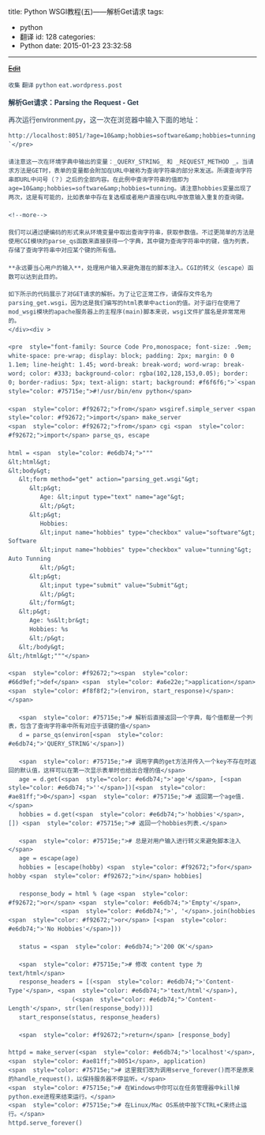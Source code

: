 title: Python WSGI教程(五)——解析Get请求
tags:
  - python
  - 翻译
id: 128
categories:
  - Python
date: 2015-01-23 23:32:58
---

<del style="position:relative;display:block">[Edit](http://maxiang.info/#/?provider=evernote_int&amp;guid=2fbae679-8a3a-4ff8-970c-06430f083e5f)</del><div  style="line-height: 1.5; color: #2c3f51; font-family: Helvetica Neue, Arial, Hiragino Sans GB, STHeiti, Microsoft YaHei, WenQuanYi Micro Hei, SimSun, Song, sans-serif;">
                        <div ></div>
                    <div >

`收集` `翻译` `python` `eat.wordpress.post` 
</div><div >

**解析Get请求：Parsing the Request - Get** 

再次运行environment.py，这一次在浏览器中输入下面的地址：

    http://localhost:8051/?age=10&amp;hobbies=software&amp;hobbies=tunning
    `</pre>

    请注意这一次在环境字典中输出的变量：_QUERY_STRING_ 和 _REQUEST_METHOD _。当请求方法是GET时，表单的变量都会附加在URL中被称为查询字符串的部分来发送。所谓查询字符串即URL中问号（？）之后的全部内容。在此例中查询字符串的值即为age=10&amp;hobbies=software&amp;hobbies=tunning。请注意hobbies变量出现了两次，这是有可能的，比如表单中存在复选框或者用户直接在URL中故意输入重复的查询键。 

    <!--more--> 

    我们可以通过硬编码的形式来从环境变量中取出查询字符串，获取参数值。不过更简单的方法是使用CGI模块的parse_qs函数来直接获得一个字典，其中键为查询字符串中的键，值为列表，存储了查询字符串中对应某个键的所有值。

    **永远要当心用户的输入**，处理用户输入来避免潜在的脚本注入。CGI的转义（escape）函数可以达到此目的。

    如下所示的代码展示了对GET请求的解析。为了让它正常工作，请保存文件名为parsing_get.wsgi，因为这是我们编写的html表单中action的值。对于运行在使用了mod_wsgi模块的apache服务器上的主程序(main)脚本来说，wsgi文件扩展名是非常常用的。
    </div><div >

    <pre  style="font-family: Source Code Pro,monospace; font-size: .9em; white-space: pre-wrap; display: block; padding: 2px; margin: 0 0 1.1em; line-height: 1.45; word-break: break-word; word-wrap: break-word; color: #333; background-color: rgba(102,128,153,0.05); border: 0; border-radius: 5px; text-align: start; background: #f6f6f6;">`<span  style="color: #75715e;">#!/usr/bin/env python</span>

    <span  style="color: #f92672;">from</span> wsgiref.simple_server <span  style="color: #f92672;">import</span> make_server
    <span  style="color: #f92672;">from</span> cgi <span  style="color: #f92672;">import</span> parse_qs, escape

    html = <span  style="color: #e6db74;">"""
    &lt;html&gt;
    &lt;body&gt;
       &lt;form method="get" action="parsing_get.wsgi"&gt;
          &lt;p&gt;
             Age: &lt;input type="text" name="age"&gt;
             &lt;/p&gt;
          &lt;p&gt;
             Hobbies:
             &lt;input name="hobbies" type="checkbox" value="software"&gt; Software
             &lt;input name="hobbies" type="checkbox" value="tunning"&gt; Auto Tunning
             &lt;/p&gt;
          &lt;p&gt;
             &lt;input type="submit" value="Submit"&gt;
             &lt;/p&gt;
          &lt;/form&gt;
       &lt;p&gt;
          Age: %s&lt;br&gt;
          Hobbies: %s
          &lt;/p&gt;
       &lt;/body&gt;
    &lt;/html&gt;"""</span>

    <span  style="color: #f92672;"><span  style="color: #66d9ef;">def</span> <span  style="color: #a6e22e;">application</span><span  style="color: #f8f8f2;">(environ, start_response)</span>:</span>

       <span  style="color: #75715e;"># 解析后直接返回一个字典，每个值都是一个列表，包含了查询字符串中所有对应于该键的值</span>
       d = parse_qs(environ[<span  style="color: #e6db74;">'QUERY_STRING'</span>])

       <span  style="color: #75715e;"># 调用字典的get方法并传入一个key不存在时返回的默认值，这样可以在第一次显示表单时也给出合理的值</span>
       age = d.get(<span  style="color: #e6db74;">'age'</span>, [<span  style="color: #e6db74;">''</span>])[<span  style="color: #ae81ff;">0</span>] <span  style="color: #75715e;"># 返回第一个age值.</span>
       hobbies = d.get(<span  style="color: #e6db74;">'hobbies'</span>, []) <span  style="color: #75715e;"># 返回一个hobbies列表.</span>

       <span  style="color: #75715e;"># 总是对用户输入进行转义来避免脚本注入</span>
       age = escape(age)
       hobbies = [escape(hobby) <span  style="color: #f92672;">for</span> hobby <span  style="color: #f92672;">in</span> hobbies]

       response_body = html % (age <span  style="color: #f92672;">or</span> <span  style="color: #e6db74;">'Empty'</span>,
                   <span  style="color: #e6db74;">', '</span>.join(hobbies <span  style="color: #f92672;">or</span> [<span  style="color: #e6db74;">'No Hobbies'</span>]))

       status = <span  style="color: #e6db74;">'200 OK'</span>

       <span  style="color: #75715e;"># 修改 content type 为 text/html</span>
       response_headers = [(<span  style="color: #e6db74;">'Content-Type'</span>, <span  style="color: #e6db74;">'text/html'</span>),
                      (<span  style="color: #e6db74;">'Content-Length'</span>, str(len(response_body)))]
       start_response(status, response_headers)

       <span  style="color: #f92672;">return</span> [response_body]

    httpd = make_server(<span  style="color: #e6db74;">'localhost'</span>, <span  style="color: #ae81ff;">8051</span>, application)
    <span  style="color: #75715e;"># 这里我们改为调用serve_forever()而不是原来的handle_request()，以保持服务器不停监听。</span>
    <span  style="color: #75715e;"># 在Windows中你可以在任务管理器中kill掉python.exe进程来结束运行。</span>
    <span  style="color: #75715e;"># 在Linux/Mac OS系统中按下CTRL+C来终止运行。</span>
    httpd.serve_forever()
</div><div ></div></div><center style='display:none'>@%28%u6536%u96C6%29%5B%u7FFB%u8BD1%7Cpython%7Ceat.wordpress.post%5D%0A%23Python%20WSGI%u6559%u7A0B%28%u4E94%29%u2014%u2014%u89E3%u6790Get%u8BF7%u6C42%0A**%u89E3%u6790Get%u8BF7%u6C42%uFF1AParsing%20the%20Request%20-%20Get**%0A%u518D%u6B21%u8FD0%u884Cenvironment.py%uFF0C%u8FD9%u4E00%u6B21%u5728%u6D4F%u89C8%u5668%u4E2D%u8F93%u5165%u4E0B%u9762%u7684%u5730%u5740%uFF1A%0A%0A%20%20%20%20http%3A//localhost%3A8051/%3Fage%3D10%26hobbies%3Dsoftware%26hobbies%3Dtunning%0A%0A%u8BF7%u6CE8%u610F%u8FD9%u4E00%u6B21%u5728%u73AF%u5883%u5B57%u5178%u4E2D%u8F93%u51FA%u7684%u53D8%u91CF%uFF1A*QUERY_STRING*%20%u548C%20*REQUEST_METHOD%20*%u3002%u5F53%u8BF7%u6C42%u65B9%u6CD5%u662FGET%u65F6%uFF0C%u8868%u5355%u7684%u53D8%u91CF%u90FD%u4F1A%u9644%u52A0%u5728URL%u4E2D%u88AB%u79F0%u4E3A%u67E5%u8BE2%u5B57%u7B26%u4E32%u7684%u90E8%u5206%u6765%u53D1%u9001%u3002%u6240%u8C13%u67E5%u8BE2%u5B57%u7B26%u4E32%u5373URL%u4E2D%u95EE%u53F7%uFF08%uFF1F%uFF09%u4E4B%u540E%u7684%u5168%u90E8%u5185%u5BB9%u3002%u5728%u6B64%u4F8B%u4E2D%u67E5%u8BE2%u5B57%u7B26%u4E32%u7684%u503C%u5373%u4E3Aage%3D10%26hobbies%3Dsoftware%26hobbies%3Dtunning%u3002%u8BF7%u6CE8%u610Fhobbies%u53D8%u91CF%u51FA%u73B0%u4E86%u4E24%u6B21%uFF0C%u8FD9%u662F%u6709%u53EF%u80FD%u7684%uFF0C%u6BD4%u5982%u8868%u5355%u4E2D%u5B58%u5728%u590D%u9009%u6846%u6216%u8005%u7528%u6237%u76F4%u63A5%u5728URL%u4E2D%u6545%u610F%u8F93%u5165%u91CD%u590D%u7684%u67E5%u8BE2%u952E%u3002%0A%3C%21--more--%3E%0A%u6211%u4EEC%u53EF%u4EE5%u901A%u8FC7%u786C%u7F16%u7801%u7684%u5F62%u5F0F%u6765%u4ECE%u73AF%u5883%u53D8%u91CF%u4E2D%u53D6%u51FA%u67E5%u8BE2%u5B57%u7B26%u4E32%uFF0C%u83B7%u53D6%u53C2%u6570%u503C%u3002%u4E0D%u8FC7%u66F4%u7B80%u5355%u7684%u65B9%u6CD5%u662F%u4F7F%u7528CGI%u6A21%u5757%u7684parse_qs%u51FD%u6570%u6765%u76F4%u63A5%u83B7%u5F97%u4E00%u4E2A%u5B57%u5178%uFF0C%u5176%u4E2D%u952E%u4E3A%u67E5%u8BE2%u5B57%u7B26%u4E32%u4E2D%u7684%u952E%uFF0C%u503C%u4E3A%u5217%u8868%uFF0C%u5B58%u50A8%u4E86%u67E5%u8BE2%u5B57%u7B26%u4E32%u4E2D%u5BF9%u5E94%u67D0%u4E2A%u952E%u7684%u6240%u6709%u503C%u3002%0A%0A**%u6C38%u8FDC%u8981%u5F53%u5FC3%u7528%u6237%u7684%u8F93%u5165**%uFF0C%u5904%u7406%u7528%u6237%u8F93%u5165%u6765%u907F%u514D%u6F5C%u5728%u7684%u811A%u672C%u6CE8%u5165%u3002CGI%u7684%u8F6C%u4E49%uFF08escape%uFF09%u51FD%u6570%u53EF%u4EE5%u8FBE%u5230%u6B64%u76EE%u7684%u3002%0A%0A%u5982%u4E0B%u6240%u793A%u7684%u4EE3%u7801%u5C55%u793A%u4E86%u5BF9GET%u8BF7%u6C42%u7684%u89E3%u6790%u3002%u4E3A%u4E86%u8BA9%u5B83%u6B63%u5E38%u5DE5%u4F5C%uFF0C%u8BF7%u4FDD%u5B58%u6587%u4EF6%u540D%u4E3Aparsing_get.wsgi%uFF0C%u56E0%u4E3A%u8FD9%u662F%u6211%u4EEC%u7F16%u5199%u7684html%u8868%u5355%u4E2Daction%u7684%u503C%u3002%u5BF9%u4E8E%u8FD0%u884C%u5728%u4F7F%u7528%u4E86mod_wsgi%u6A21%u5757%u7684apache%u670D%u52A1%u5668%u4E0A%u7684%u4E3B%u7A0B%u5E8F%28main%29%u811A%u672C%u6765%u8BF4%uFF0Cwsgi%u6587%u4EF6%u6269%u5C55%u540D%u662F%u975E%u5E38%u5E38%u7528%u7684%u3002%0A%0A%60%60%60python%0A%23%21/usr/bin/env%20python%0A%0Afrom%20wsgiref.simple_server%20import%20make_server%0Afrom%20cgi%20import%20parse_qs%2C%20escape%0A%0Ahtml%20%3D%20%22%22%22%0A%3Chtml%3E%0A%3Cbody%3E%0A%20%20%20%3Cform%20method%3D%22get%22%20action%3D%22parsing_get.wsgi%22%3E%0A%20%20%20%20%20%20%3Cp%3E%0A%20%20%20%20%20%20%20%20%20Age%3A%20%3Cinput%20type%3D%22text%22%20name%3D%22age%22%3E%0A%20%20%20%20%20%20%20%20%20%3C/p%3E%0A%20%20%20%20%20%20%3Cp%3E%0A%20%20%20%20%20%20%20%20%20Hobbies%3A%0A%20%20%20%20%20%20%20%20%20%3Cinput%20name%3D%22hobbies%22%20type%3D%22checkbox%22%20value%3D%22software%22%3E%20Software%0A%20%20%20%20%20%20%20%20%20%3Cinput%20name%3D%22hobbies%22%20type%3D%22checkbox%22%20value%3D%22tunning%22%3E%20Auto%20Tunning%0A%20%20%20%20%20%20%20%20%20%3C/p%3E%0A%20%20%20%20%20%20%3Cp%3E%0A%20%20%20%20%20%20%20%20%20%3Cinput%20type%3D%22submit%22%20value%3D%22Submit%22%3E%0A%20%20%20%20%20%20%20%20%20%3C/p%3E%0A%20%20%20%20%20%20%3C/form%3E%0A%20%20%20%3Cp%3E%0A%20%20%20%20%20%20Age%3A%20%25s%3Cbr%3E%0A%20%20%20%20%20%20Hobbies%3A%20%25s%0A%20%20%20%20%20%20%3C/p%3E%0A%20%20%20%3C/body%3E%0A%3C/html%3E%22%22%22%0A%0Adef%20application%28environ%2C%20start_response%29%3A%0A%0A%20%20%20%23%20%u89E3%u6790%u540E%u76F4%u63A5%u8FD4%u56DE%u4E00%u4E2A%u5B57%u5178%uFF0C%u6BCF%u4E2A%u503C%u90FD%u662F%u4E00%u4E2A%u5217%u8868%uFF0C%u5305%u542B%u4E86%u67E5%u8BE2%u5B57%u7B26%u4E32%u4E2D%u6240%u6709%u5BF9%u5E94%u4E8E%u8BE5%u952E%u7684%u503C%0A%20%20%20d%20%3D%20parse_qs%28environ%5B%27QUERY_STRING%27%5D%29%0A%0A%20%20%20%23%20%u8C03%u7528%u5B57%u5178%u7684get%u65B9%u6CD5%u5E76%u4F20%u5165%u4E00%u4E2Akey%u4E0D%u5B58%u5728%u65F6%u8FD4%u56DE%u7684%u9ED8%u8BA4%u503C%uFF0C%u8FD9%u6837%u53EF%u4EE5%u5728%u7B2C%u4E00%u6B21%u663E%u793A%u8868%u5355%u65F6%u4E5F%u7ED9%u51FA%u5408%u7406%u7684%u503C%0A%20%20%20age%20%3D%20d.get%28%27age%27%2C%20%5B%27%27%5D%29%5B0%5D%20%23%20%u8FD4%u56DE%u7B2C%u4E00%u4E2Aage%u503C.%0A%20%20%20hobbies%20%3D%20d.get%28%27hobbies%27%2C%20%5B%5D%29%20%23%20%u8FD4%u56DE%u4E00%u4E2Ahobbies%u5217%u8868.%0A%0A%20%20%20%23%20%u603B%u662F%u5BF9%u7528%u6237%u8F93%u5165%u8FDB%u884C%u8F6C%u4E49%u6765%u907F%u514D%u811A%u672C%u6CE8%u5165%0A%20%20%20age%20%3D%20escape%28age%29%0A%20%20%20hobbies%20%3D%20%5Bescape%28hobby%29%20for%20hobby%20in%20hobbies%5D%0A%0A%20%20%20response_body%20%3D%20html%20%25%20%28age%20or%20%27Empty%27%2C%0A%20%20%20%20%20%20%20%20%20%20%20%20%20%20%20%27%2C%20%27.join%28hobbies%20or%20%5B%27No%20Hobbies%27%5D%29%29%0A%0A%20%20%20status%20%3D%20%27200%20OK%27%0A%0A%20%20%20%23%20%u4FEE%u6539%20content%20type%20%u4E3A%20text/html%0A%20%20%20response_headers%20%3D%20%5B%28%27Content-Type%27%2C%20%27text/html%27%29%2C%0A%20%20%20%20%20%20%20%20%20%20%20%20%20%20%20%20%20%20%28%27Content-Length%27%2C%20str%28len%28response_body%29%29%29%5D%0A%20%20%20start_response%28status%2C%20response_headers%29%0A%0A%20%20%20return%20%5Bresponse_body%5D%0A%0Ahttpd%20%3D%20make_server%28%27localhost%27%2C%208051%2C%20application%29%0A%23%20%u8FD9%u91CC%u6211%u4EEC%u6539%u4E3A%u8C03%u7528serve_forever%28%29%u800C%u4E0D%u662F%u539F%u6765%u7684handle_request%28%29%uFF0C%u4EE5%u4FDD%u6301%u670D%u52A1%u5668%u4E0D%u505C%u76D1%u542C%u3002%0A%23%20%u5728Windows%u4E2D%u4F60%u53EF%u4EE5%u5728%u4EFB%u52A1%u7BA1%u7406%u5668%u4E2Dkill%u6389python.exe%u8FDB%u7A0B%u6765%u7ED3%u675F%u8FD0%u884C%u3002%0A%23%20%u5728Linux/Mac%20OS%u7CFB%u7EDF%u4E2D%u6309%u4E0BCTRL+C%u6765%u7EC8%u6B62%u8FD0%u884C%u3002%0Ahttpd.serve_forever%28%29%0A%60%60%60%0A</center>